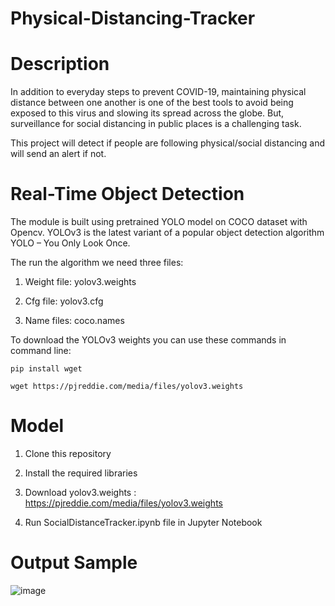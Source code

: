 # Physical-Distancing-Tracker

# Description

In addition to everyday steps to prevent COVID-19, maintaining physical distance between one another is one of the
best tools to avoid being exposed to this virus and slowing its spread across the globe.
But, surveillance for social distancing in public places is a challenging task.

This project will detect if people are following physical/social distancing and will send an alert if not. 

# Real-Time Object Detection

The module is built using pretrained YOLO model on COCO dataset with Opencv.
YOLOv3 is the latest variant of a popular object detection algorithm YOLO – You Only Look Once.

The run the algorithm we need three files:

1. Weight file: yolov3.weights

2. Cfg file: yolov3.cfg

3. Name files: coco.names

To download the YOLOv3 weights you can use these commands in command line:

    pip install wget
    
    wget https://pjreddie.com/media/files/yolov3.weights

# Model

1. Clone this repository

2. Install the required libraries

3. Download yolov3.weights :  https://pjreddie.com/media/files/yolov3.weights

4. Run SocialDistanceTracker.ipynb file in Jupyter Notebook

# Output Sample

![image](https://user-images.githubusercontent.com/54103472/82057150-8e274380-96e0-11ea-9e12-985428bf9dc1.png)

